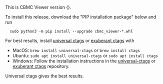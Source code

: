 This is CBMC Viewer version {}.

To install this release, download the "PIP installation package" below and run
```
  sudo python3 -m pip install --upgrade cbmc_viewer-*.whl
```

For best results, install [universal ctags](https://github.com/universal-ctags/ctags) or [exuberant ctags](https://github.com/universal-ctags/ctags) with

* MacOS: `brew install universal-ctags` or `brew install ctags`
* Ubuntu: `sudo apt install universal-ctags` or `sudo apt install ctags`
* Windows: Follow the installation instructions in the [universal-ctags](https://github.com/universal-ctags/ctags) or [exuberant ctags](http://ctags.sourceforge.net/) repository.

Universal ctags gives the best results.
